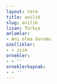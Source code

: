 ```yaml
---
layout: term
title: anilik
slug: anilik
lisan: Türkçe
anlamlar:
- Ani olma durumu
ozellikler:
- - isim
ornekler:
- - ''
orneklerkaynak:
- - ''
---
```

